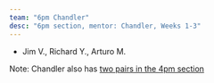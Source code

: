 ```yaml
---
team: "6pm Chandler"
desc: "6pm section, mentor: Chandler, Weeks 1-3"
---
```


* Jim V., Richard Y., Arturo M.


Note: Chandler also has [two pairs in the 4pm section](4pm_Chandler_Laptops)
